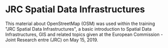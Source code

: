 # JRC Spatial Data Infrastructures
This material about OpenStreetMap (OSM) was used within the training "JRC Spatial Data Infrastructures",
a basic introduction to Spatial Data Infrastructures, GIS and related topics given at the European Commission - Joint Research entre (JRC) on May 15, 2019.
